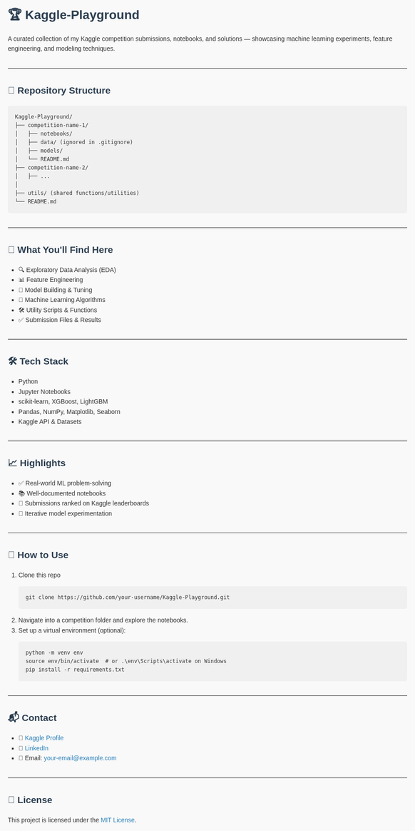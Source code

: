 
<!DOCTYPE html>
<html lang="en">
<head>
  <meta charset="UTF-8">
  <title>Kaggle-Playground</title>
  <style>
    body {
      font-family: Arial, sans-serif;
      line-height: 1.6;
      max-width: 900px;
      margin: auto;
      padding: 2rem;
      background-color: #f9f9f9;
      color: #333;
    }
    h1, h2, h3 {
      color: #2c3e50;
    }
    pre {
      background: #f0f0f0;
      padding: 1rem;
      overflow-x: auto;
      border-radius: 5px;
    }
    code {
      font-family: Consolas, monospace;
    }
    a {
      color: #2980b9;
      text-decoration: none;
    }
    a:hover {
      text-decoration: underline;
    }
    ul {
      list-style-type: square;
    }
    hr {
      margin: 2rem 0;
    }
  </style>
</head>
<body>

  <h1>🏆 Kaggle-Playground</h1>
  <p>A curated collection of my Kaggle competition submissions, notebooks, and solutions — showcasing machine learning experiments, feature engineering, and modeling techniques.</p>

  <hr>

  <h2>📁 Repository Structure</h2>
  <pre><code>Kaggle-Playground/
├── competition-name-1/
│   ├── notebooks/
│   ├── data/ (ignored in .gitignore)
│   ├── models/
│   └── README.md
├── competition-name-2/
│   ├── ...
│
├── utils/ (shared functions/utilities)
└── README.md
</code></pre>

  <hr>

  <h2>🧠 What You'll Find Here</h2>
  <ul>
    <li>🔍 Exploratory Data Analysis (EDA)</li>
    <li>📊 Feature Engineering</li>
    <li>🧪 Model Building & Tuning</li>
    <li>🧠 Machine Learning Algorithms</li>
    <li>🛠️ Utility Scripts & Functions</li>
    <li>✅ Submission Files & Results</li>
  </ul>

  <hr>

  <h2>🛠️ Tech Stack</h2>
  <ul>
    <li>Python</li>
    <li>Jupyter Notebooks</li>
    <li>scikit-learn, XGBoost, LightGBM</li>
    <li>Pandas, NumPy, Matplotlib, Seaborn</li>
    <li>Kaggle API & Datasets</li>
  </ul>

  <hr>

  <h2>📈 Highlights</h2>
  <ul>
    <li>✅ Real-world ML problem-solving</li>
    <li>📚 Well-documented notebooks</li>
    <li>🏅 Submissions ranked on Kaggle leaderboards</li>
    <li>🔁 Iterative model experimentation</li>
  </ul>

  <hr>

  <h2>🚀 How to Use</h2>
  <ol>
    <li>Clone this repo  
      <pre><code>git clone https://github.com/your-username/Kaggle-Playground.git</code></pre>
    </li>
    <li>Navigate into a competition folder and explore the notebooks.</li>
    <li>Set up a virtual environment (optional):
      <pre><code>python -m venv env
source env/bin/activate  # or .\env\Scripts\activate on Windows
pip install -r requirements.txt
</code></pre>
    </li>
  </ol>

  <hr>

  <h2>📬 Contact</h2>
  <ul>
    <li>🔗 <a href="https://www.kaggle.com/kdsharma" target="_blank">Kaggle Profile</a></li>
    <li>💼 <a href="https://www.linkedin.com/in/kumod-sharma/" target="_blank">LinkedIn</a></li>
    <li>📧 Email: <a href="mailto:kumod.aws@gmail.com">your-email@example.com</a></li>
  </ul>

  <hr>

  <h2>📄 License</h2>
  <p>This project is licensed under the <a href="LICENSE">MIT License</a>.</p>

</body>
</html>
